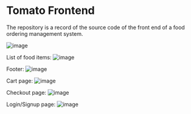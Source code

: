 # Tomato Frontend
The repository is a record of the source code of the front end of a food ordering management system.


![image](https://github.com/user-attachments/assets/89a296d9-0842-403a-9826-67dc4c4d3c38)

List of food items:
![image](https://github.com/user-attachments/assets/47491a89-a682-4232-b7a7-9528401c02d4)


Footer:
![image](https://github.com/user-attachments/assets/dee998ed-c501-47f6-9e57-a6bbf0987535)

Cart page:
![image](https://github.com/user-attachments/assets/48080a74-b31f-455a-8bc6-0460fe7bef8a)


Checkout page:
![image](https://github.com/user-attachments/assets/c7ce5784-9400-4aaf-b894-065c3ca7e8b9)

Login/Signup page:
![image](https://github.com/user-attachments/assets/a574a7a0-3fb3-4646-b079-205f80960eb9)

